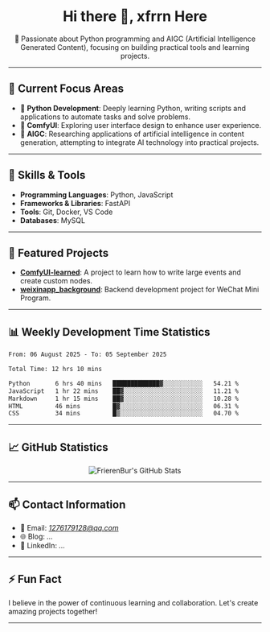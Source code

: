 <h1 align="center">Hi there 👋, xfrrn Here</h1>

<p align="center">
  🎯 Passionate about Python programming and AIGC (Artificial Intelligence Generated Content), focusing on building practical tools and learning projects.
</p>

---

## 🧠 Current Focus Areas

- 🐍 **Python Development**: Deeply learning Python, writing scripts and applications to automate tasks and solve problems.
- 🧩 **ComfyUI**: Exploring user interface design to enhance user experience.
- 🤖 **AIGC**: Researching applications of artificial intelligence in content generation, attempting to integrate AI technology into practical projects.

---

## 🔧 Skills & Tools

- **Programming Languages**: Python, JavaScript
- **Frameworks & Libraries**: FastAPI
- **Tools**: Git, Docker, VS Code
- **Databases**: MySQL

---

## 📂 Featured Projects

- [**ComfyUI-learned**](https://github.com/FrierenBur/ComfyUI-learned): A project to learn how to write large events and create custom nodes.
- [**weixinapp_background**](https://github.com/FrierenBur/weixinapp_background): Backend development project for WeChat Mini Program.

---

## 📊 Weekly Development Time Statistics
<!--START_SECTION:waka-->

```txt
From: 06 August 2025 - To: 05 September 2025

Total Time: 12 hrs 10 mins

Python       6 hrs 40 mins   █████████████▓░░░░░░░░░░░   54.21 %
JavaScript   1 hr 22 mins    ██▓░░░░░░░░░░░░░░░░░░░░░░   11.21 %
Markdown     1 hr 15 mins    ██▓░░░░░░░░░░░░░░░░░░░░░░   10.28 %
HTML         46 mins         █▓░░░░░░░░░░░░░░░░░░░░░░░   06.31 %
CSS          34 mins         █▒░░░░░░░░░░░░░░░░░░░░░░░   04.70 %
```

<!--END_SECTION:waka-->



---

## 📈 GitHub Statistics

<p align="center">
  <img src="https://github-readme-stats.vercel.app/api?username=FrierenBur&show_icons=true&theme=radical" alt="FrierenBur's GitHub Stats" />
</p>

---

## 📫 Contact Information

- 📧 Email: *1276179128@qq.com*
- 🌐 Blog: *...*
- 💼 LinkedIn: *...*

---

## ⚡ Fun Fact

I believe in the power of continuous learning and collaboration. Let's create amazing projects together!

---
